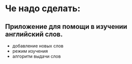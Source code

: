 # Че надо сделать:

## Приложение для помощи в изучении английский слов.

- добавление новых слов
- режим изучения
- алгоритм выдачи слов